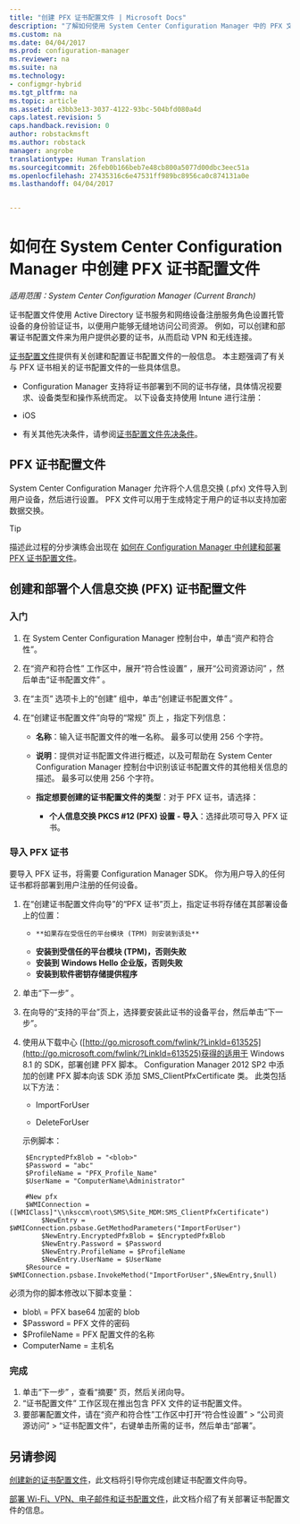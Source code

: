 ```yaml
---
title: "创建 PFX 证书配置文件 | Microsoft Docs"
description: "了解如何使用 System Center Configuration Manager 中的 PFX 文件生成支持加密数据交换的用户特定证书。"
ms.custom: na
ms.date: 04/04/2017
ms.prod: configuration-manager
ms.reviewer: na
ms.suite: na
ms.technology:
- configmgr-hybrid
ms.tgt_pltfrm: na
ms.topic: article
ms.assetid: e3bb3e13-3037-4122-93bc-504bfd080a4d
caps.latest.revision: 5
caps.handback.revision: 0
author: robstackmsft
ms.author: robstack
manager: angrobe
translationtype: Human Translation
ms.sourcegitcommit: 26feb0b166beb7e48cb800a5077d00dbc3eec51a
ms.openlocfilehash: 27435316c6e47531ff989bc8956ca0c874131a0e
ms.lasthandoff: 04/04/2017


---
```

# <a name="how-to-create-pfx-certificate-profiles-in-system-center-configuration-manager"></a>如何在 System Center Configuration Manager 中创建 PFX 证书配置文件

*适用范围：System Center Configuration Manager (Current Branch)*

证书配置文件使用 Active Directory 证书服务和网络设备注册服务角色设置托管设备的身份验证证书，以便用户能够无缝地访问公司资源。 例如，可以创建和部署证书配置文件来为用户提供必要的证书，从而启动 VPN 和无线连接。

[证书配置文件](../../protect/deploy-use/introduction-to-certificate-profiles.md)提供有关创建和配置证书配置文件的一般信息。 本主题强调了有关与 PFX 证书相关的证书配置文件的一些具体信息。

-  Configuration Manager 支持将证书部署到不同的证书存储，具体情况视要求、设备类型和操作系统而定。 以下设备支持使用 Intune 进行注册：

 -   iOS  

- 有关其他先决条件，请参阅[证书配置文件先决条件](../../protect/plan-design/prerequisites-for-certificate-profiles.md)。

## <a name="pfx-certificate-profiles"></a>PFX 证书配置文件
System Center Configuration Manager 允许将个人信息交换 (.pfx) 文件导入到用户设备，然后进行设置。 PFX 文件可以用于生成特定于用户的证书以支持加密数据交换。

> [!TIP]  
>  描述此过程的分步演练会出现在 [如何在 Configuration Manager 中创建和部署 PFX 证书配置文件](http://blogs.technet.com/b/karanrustagi/archive/2015/09/01/how-to-create-and-deploy-pfx-certificate-profiles-in-configuration-manager.aspx)。  

## <a name="create-and-deploy-a-personal-information-exchange-pfx-certificate-profile"></a>创建和部署个人信息交换 (PFX) 证书配置文件  

### <a name="get-started"></a>入门

1.  在 System Center Configuration Manager 控制台中，单击“资产和符合性”。  

2.  在“资产和符合性”  工作区中，展开“符合性设置” ，展开“公司资源访问” ，然后单击“证书配置文件” 。  

3.  在“主页”  选项卡上的“创建”  组中，单击“创建证书配置文件” 。

4.  在“创建证书配置文件”向导的“常规”  页上  ，指定下列信息：  

    -   **名称**：输入证书配置文件的唯一名称。 最多可以使用 256 个字符。  

    -   **说明**：提供对证书配置文件进行概述，以及可帮助在 System Center Configuration Manager 控制台中识别该证书配置文件的其他相关信息的描述。 最多可以使用 256 个字符。  

    -   **指定想要创建的证书配置文件的类型**：对于 PFX 证书，请选择：  

        -   **个人信息交换 PKCS #12 (PFX) 设置 - 导入**：选择此项可导入 PFX 证书。  
       

### <a name="import-a-pfx-certificate"></a>导入 PFX 证书

要导入 PFX 证书，将需要 Configuration Manager SDK。 你为用户导入的任何证书都将部署到用户注册的任何设备。

1. 在“创建证书配置文件向导”的“PFX 证书”页上，指定证书将存储在其部署设备上的位置：
    -     **如果存在受信任的平台模块 (TPM) 则安装到该处**  
    -   **安装到受信任的平台模块 (TPM)，否则失败** 
    -   **安装到 Windows Hello 企业版，否则失败** 
    -   **安装到软件密钥存储提供程序** 
2. 单击“下一步” 。 
3. 在向导的“支持的平台”页上，选择要安装此证书的设备平台，然后单击“下一步”。
4. 使用从下载中心 ([http://go.microsoft.com/fwlink/?LinkId=613525](http://go.microsoft.com/fwlink/?LinkId=613525)获得的适用于 Windows 8.1 的 SDK，部署创建 PFX 脚本。 Configuration Manager 2012 SP2 中添加的创建 PFX 脚本向该 SDK 添加 SMS_ClientPfxCertificate 类。 此类包括以下方法：  

    -   ImportForUser  

    -   DeleteForUser  

     示例脚本：  

```  
    $EncryptedPfxBlob = "<blob>"  
    $Password = "abc"  
    $ProfileName = "PFX_Profile_Name"  
    $UserName = "ComputerName\Administrator"  

    #New pfx  
    $WMIConnection = ([WMIClass]"\\nksccm\root\SMS\Site_MDM:SMS_ClientPfxCertificate")  
        $NewEntry = $WMIConnection.psbase.GetMethodParameters("ImportForUser")  
        $NewEntry.EncryptedPfxBlob = $EncryptedPfxBlob  
        $NewEntry.Password = $Password  
        $NewEntry.ProfileName = $ProfileName  
        $NewEntry.UserName = $UserName  
    $Resource = $WMIConnection.psbase.InvokeMethod("ImportForUser",$NewEntry,$null)  

```  

必须为你的脚本修改以下脚本变量：  

   -   blob\ = PFX base64 加密的 blob  
   -   $Password = PFX 文件的密码  
   -   $ProfileName = PFX 配置文件的名称  
   -   ComputerName = 主机名   



### <a name="finish-up"></a>完成

1.  单击“下一步” ，查看“摘要”  页，然后关闭向导。  
2.  “证书配置文件”  工作区现在推出包含 PFX 文件的证书配置文件。 
3.  要部署配置文件，请在“资产和符合性”工作区中打开“符合性设置”  > “公司资源访问” > “证书配置文件”，右键单击所需的证书，然后单击“部署”。 



## <a name="see-also"></a>另请参阅
[创建新的证书配置文件](../../protect/deploy-use/create-certificate-profiles.md#create-a-new-certificate-profile)，此文档将引导你完成创建证书配置文件向导。

[部署 Wi-Fi、VPN、电子邮件和证书配置文件](../../protect/deploy-use/deploy-wifi-vpn-email-cert-profiles.md)，此文档介绍了有关部署证书配置文件的信息。

